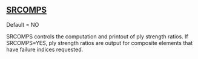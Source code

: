 ## [SRCOMPS](https://nexus.hexagon.com/documentationcenter/bundle/MSC_Nastran_2022.4/page/Nastran_Combined_Book/qrg/parameters/TOC.SRCOMPS.xhtml)

Default = NO

SRCOMPS controls the computation and printout of ply strength ratios. If SRCOMPS=YES, ply strength ratios are output for composite elements that have failure indices requested.

